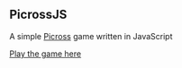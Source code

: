 ## PicrossJS
A simple [Picross](https://en.wikipedia.org/wiki/Nonogram) game written in JavaScript


[Play the game here](https://samdotson1992.github.io/PicrossJS/)